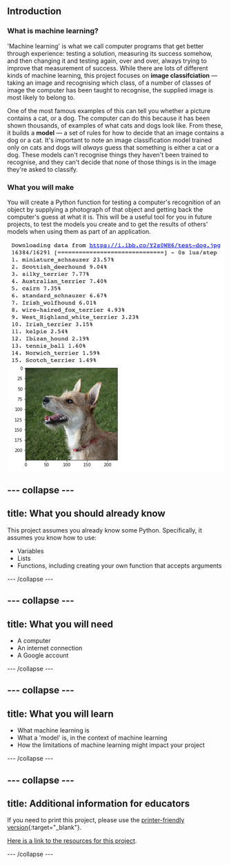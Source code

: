 ## Introduction

### What is machine learning?

'Machine learning' is what we call computer programs that get better through experience: testing a solution, measuring its success somehow, and then changing it and testing again, over and over, always trying to improve that measurement of success. While there are lots of different kinds of machine learning, this project focuses on **image classifciation** — taking an image and recognising which class, of a number of classes of image the computer has been taught to recognise, the supplied image is most likely to belong to.

One of the most famous examples of this can tell you whether a picture contains a cat, or a dog. The computer can do this because it has been shown thousands, of examples of what cats and dogs look like. From these, it builds a **model** — a set of rules for how to decide that an image contains a dog or a cat. It's important to note an image classification model trained only on cats and dogs will *always* guess that something is either a cat or a dog. These models can't recognise things they haven't been trained to recognise, and they can't decide that none of those things is in the image they're asked to classify.

### What you will make
You will create a Python function for testing a computer's recognition of an object by supplying a photograph of that object and getting back the computer's guess at what it is. This will be a useful tool for you in future projects, to test the models you create and to get the results of others' models when using them as part of an application.

![The complete projec: A numbered list of fifteen items, mostly dog breeds, each followed by a percentage. Number thirteen is different — 'tennis_ball 1.60%'. A picture of a small dog appears below the list.](images/finished_project.png)

--- collapse ---
---
title: What you should already know
---
This project assumes you already know some Python. Specifically, it assumes you know how to use:

+ Variables
+ Lists
+ Functions, including creating your own function that accepts arguments

--- /collapse ---

--- collapse ---
---
title: What you will need
---

+ A computer
+ An internet connection
+ A Google account

--- /collapse ---

--- collapse ---
---
title: What you will learn
---

+ What machine learning is
+ What a 'model' is, in the context of machine learning
+ How the limitations of machine learning might impact your project

--- /collapse ---

--- collapse ---
---
title: Additional information for educators
---

If you need to print this project, please use the [printer-friendly version](https://projects.raspberrypi.org/en/projects/testing-vision/print){:target="_blank"}.

[Here is a link to the resources for this project](http://rpf.io/testing-vision-go).

--- /collapse ---
